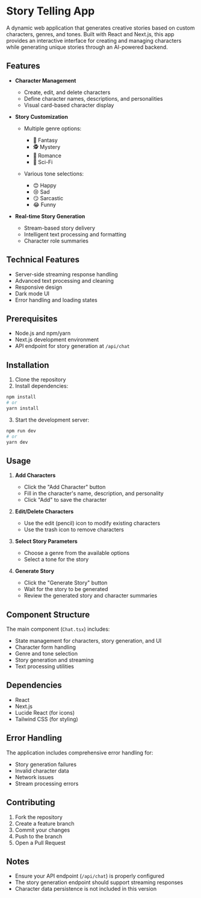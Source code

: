 # Story Telling App

A dynamic web application that generates creative stories based on custom characters, genres, and tones. Built with React and Next.js, this app provides an interactive interface for creating and managing characters while generating unique stories through an AI-powered backend.

## Features

- **Character Management**
  - Create, edit, and delete characters
  - Define character names, descriptions, and personalities
  - Visual card-based character display

- **Story Customization**
  - Multiple genre options:
    - 🧙 Fantasy
    - 🕵️ Mystery
    - 💑 Romance
    - 🚀 Sci-Fi

  - Various tone selections:
    - 😊 Happy
    - 😢 Sad
    - 😏 Sarcastic
    - 😂 Funny

- **Real-time Story Generation**
  - Stream-based story delivery
  - Intelligent text processing and formatting
  - Character role summaries

## Technical Features

- Server-side streaming response handling
- Advanced text processing and cleaning
- Responsive design
- Dark mode UI
- Error handling and loading states

## Prerequisites

- Node.js and npm/yarn
- Next.js development environment
- API endpoint for story generation at `/api/chat`

## Installation

1. Clone the repository
2. Install dependencies:
```bash
npm install
# or
yarn install
```

3. Start the development server:
```bash
npm run dev
# or
yarn dev
```

## Usage

1. **Add Characters**
   - Click the "Add Character" button
   - Fill in the character's name, description, and personality
   - Click "Add" to save the character

2. **Edit/Delete Characters**
   - Use the edit (pencil) icon to modify existing characters
   - Use the trash icon to remove characters

3. **Select Story Parameters**
   - Choose a genre from the available options
   - Select a tone for the story

4. **Generate Story**
   - Click the "Generate Story" button
   - Wait for the story to be generated
   - Review the generated story and character summaries

## Component Structure

The main component (`Chat.tsx`) includes:
- State management for characters, story generation, and UI
- Character form handling
- Genre and tone selection
- Story generation and streaming
- Text processing utilities

## Dependencies

- React
- Next.js
- Lucide React (for icons)
- Tailwind CSS (for styling)

## Error Handling

The application includes comprehensive error handling for:
- Story generation failures
- Invalid character data
- Network issues
- Stream processing errors

## Contributing

1. Fork the repository
2. Create a feature branch
3. Commit your changes
4. Push to the branch
5. Open a Pull Request

## Notes

- Ensure your API endpoint (`/api/chat`) is properly configured
- The story generation endpoint should support streaming responses
- Character data persistence is not included in this version
